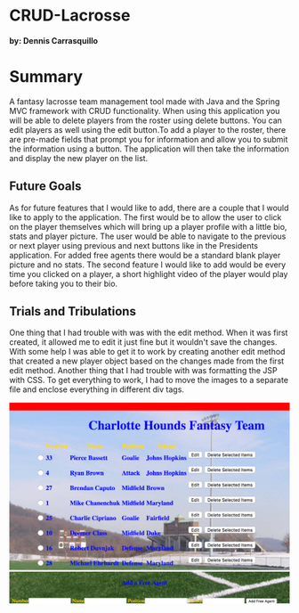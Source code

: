 <h1>CRUD-Lacrosse</h1>

<h4> by: Dennis Carrasquillo</h4>

<h1>Summary</h1>
<p>A fantasy lacrosse team management tool made with Java and the Spring MVC framework with CRUD functionality. When using this application you will be able to delete players from the roster using delete buttons. You can edit players as well using the edit button.To add a player to the roster, there are pre-made fields that prompt you for information and allow you to submit the information using a button. The application will then take the information and display the new player on the list.</p>

<h2> Future Goals</h2>
<p>As for future features that I would like to add, there are a couple that I would like to apply to the application. The first would be to allow the user to click on the player themselves which will bring up a player profile with a little bio, stats and player picture. The user would be able to navigate to the previous or next player using previous and next buttons like in the Presidents application. For added free agents there would be a standard blank player picture and no stats. The second feature I would like to add would be every time you clicked on a player, a short highlight video of the player would play before taking you to their bio.</p>

<h2>Trials and Tribulations</h2>
<p>One thing that I had trouble with was with the edit method. When it was first created, it allowed me to edit it just fine but it wouldn't save the changes. With some help I was able to get it to work by creating another edit method that created a new player object based on the changes made from the first edit method. Another thing that I had trouble with was formatting the JSP with CSS. To get everything to work, I had to move the images to a separate file and enclose everything in different div tags.</p>

![alt text](crudlax.png "CRUD Lacrosse")
![alt text](addinglax.png "Add Free Agent")
